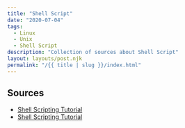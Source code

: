 ```yaml
---
title: "Shell Script"
date: "2020-07-04"
tags:
  - Linux
  - Unix
  - Shell Script
description: "Collection of sources about Shell Script"
layout: layouts/post.njk
permalink: "/{{ title | slug }}/index.html"
---
```


## Sources

- [Shell Scripting Tutorial](https://www.tutorialspoint.com/unix/shell_scripting.htm)
- [Shell Scripting Tutorial](https://www.shellscript.sh/)
